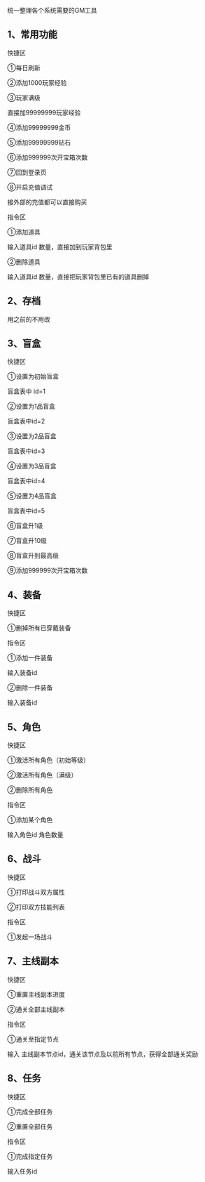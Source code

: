 统一整理各个系统需要的GM工具



## 1、常用功能
快捷区

①每日刷新

②添加1000玩家经验

③玩家满级

直接加99999999玩家经验

④添加99999999金币

⑤添加99999999钻石

⑥添加999999次开宝箱次数

⑦回到登录页

⑧开启充值调试

接外部的充值都可以直接购买



指令区

①添加道具

输入道具id 数量，直接加到玩家背包里

②删除道具

输入道具id 数量，直接把玩家背包里已有的道具删掉



## 2、存档
用之前的不用改



## 3、盲盒
快捷区

①设置为初始盲盒

盲盒表中 id=1

②设置为1品盲盒

盲盒表中id=2

③设置为2品盲盒

盲盒表中id=3

④设置为3品盲盒

盲盒表中id=4

⑤设置为4品盲盒

盲盒表中id=5

⑥盲盒升1级

⑦盲盒升10级

⑧盲盒升到最高级

⑨添加999999次开宝箱次数



## 4、装备
快捷区

①删掉所有已穿戴装备





指令区

①添加一件装备

输入装备id

②删除一件装备

输入装备id



## 5、角色
快捷区

①激活所有角色（初始等级）

②激活所有角色（满级）

②删除所有角色



指令区

①添加某个角色

输入角色id 角色数量



## 6、战斗
快捷区

①打印战斗双方属性

②打印双方技能列表



指令区

①发起一场战斗



## 7、主线副本
快捷区

①重置主线副本进度

②通关全部主线副本



指令区

①通关至指定节点

输入 主线副本节点id，通关该节点及以前所有节点，获得全部通关奖励



## 8、任务
快捷区

①完成全部任务

②重置全部任务



指令区

①完成指定任务

输入任务id

